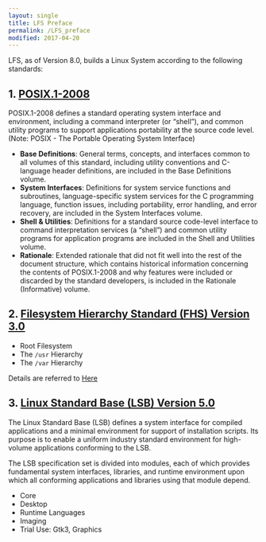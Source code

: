 ```yaml
---
layout: single
title: LFS Preface
permalink: /LFS_preface
modified: 2017-04-20
---
```


LFS, as of Version 8.0, builds a Linux System according to the following standards:

## 1. [POSIX.1-2008](http://pubs.opengroup.org/onlinepubs/9699919799/) 


POSIX.1-2008 defines a standard operating system interface and environment, including a command interpreter (or “shell”), and common utility programs to support applications portability at the source code level. (Note: POSIX - The Portable Operating System Interface)
    
- **Base Definitions**: General terms, concepts, and interfaces common to all volumes of this standard, including utility conventions and C-language header definitions, are included in the Base Definitions volume.
- **System Interfaces**: Definitions for system service functions and subroutines, language-specific system services for the C programming language, function issues, including portability, error handling, and error recovery, are included in the System Interfaces volume.
- **Shell & Utilities**: Definitions for a standard source code-level interface to command interpretation services (a “shell”) and common utility programs for application programs are included in the Shell and Utilities volume.
- **Rationale**: Extended rationale that did not fit well into the rest of the document structure, which contains historical information concerning the contents of POSIX.1-2008 and why features were included or discarded by the standard developers, is included in the Rationale (Informative) volume.

## 2. [Filesystem Hierarchy Standard (FHS) Version 3.0](http://refspecs.linuxfoundation.org/fhs.shtml)

- Root Filesystem
- The `/usr` Hierarchy
- The `/var` Hierarchy

Details are referred to [Here](/unix_linux_filesystem)

## 3. [Linux Standard Base (LSB) Version 5.0](http://refspecs.linuxfoundation.org/fhs.shtml)

The Linux Standard Base (LSB) defines a system interface for compiled applications and a minimal environment for support of installation scripts. Its purpose is to enable a uniform industry standard environment for high-volume applications conforming to the LSB.

The LSB specification set is divided into modules, each of which provides fundamental system interfaces, libraries, and runtime environment upon which all conforming applications and libraries using that module depend.

- Core
- Desktop
- Runtime Languages
- Imaging
- Trial Use: Gtk3, Graphics